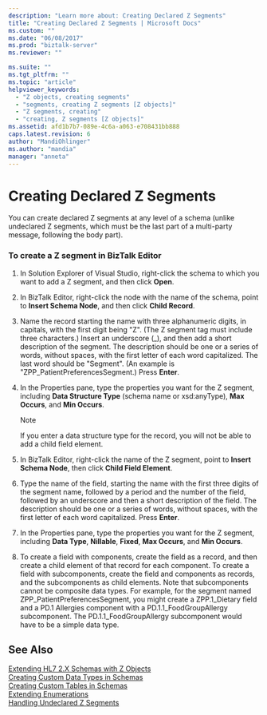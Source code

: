 ```yaml
---
description: "Learn more about: Creating Declared Z Segments"
title: "Creating Declared Z Segments | Microsoft Docs"
ms.custom: ""
ms.date: "06/08/2017"
ms.prod: "biztalk-server"
ms.reviewer: ""

ms.suite: ""
ms.tgt_pltfrm: ""
ms.topic: "article"
helpviewer_keywords: 
  - "Z objects, creating segments"
  - "segments, creating Z segments [Z objects]"
  - "Z segments, creating"
  - "creating, Z segments [Z objects]"
ms.assetid: afd1b7b7-089e-4c6a-a063-e708431bb888
caps.latest.revision: 6
author: "MandiOhlinger"
ms.author: "mandia"
manager: "anneta"
---
```

# Creating Declared Z Segments
You can create declared Z segments at any level of a schema (unlike undeclared Z segments, which must be the last part of a multi-party message, following the body part).  
  
### To create a Z segment in BizTalk Editor  
  
1.  In Solution Explorer of Visual Studio, right-click the schema to which you want to add a Z segment, and then click **Open**.  
  
2.  In BizTalk Editor, right-click the node with the name of the schema, point to **Insert Schema Node**, and then click **Child Record**.  
  
3.  Name the record starting the name with three alphanumeric digits, in capitals, with the first digit being "Z". (The Z segment tag must include three characters.) Insert an underscore (_), and then add a short description of the segment. The description should be one or a series of words, without spaces, with the first letter of each word capitalized. The last word should be "Segment". (An example is "ZPP_PatientPreferencesSegment.) Press **Enter**.  
  
4.  In the Properties pane, type the properties you want for the Z segment, including **Data Structure Type** (schema name or xsd:anyType), **Max Occurs**, and **Min Occurs**.  
  
    > [!NOTE]
    >  If you enter a data structure type for the record, you will not be able to add a child field element.  
  
5.  In BizTalk Editor, right-click the name of the Z segment, point to **Insert Schema Node**, then click **Child Field Element**.  
  
6.  Type the name of the field, starting the name with the first three digits of the segment name, followed by a period and the number of the field, followed by an underscore and then a short description of the field. The description should be one or a series of words, without spaces, with the first letter of each word capitalized. Press **Enter**.  
  
7.  In the Properties pane, type the properties you want for the Z segment, including **Data Type**, **Nillable**, **Fixed**, **Max Occurs**, and **Min Occurs**.  
  
8.  To create a field with components, create the field as a record, and then create a child element of that record for each component. To create a field with subcomponents, create the field and components as records, and the subcomponents as child elements. Note that subcomponents cannot be composite data types. For example, for the segment named ZPP_PatientPreferencesSegment, you might create a ZPP.1_Dietary field and a PD.1 Allergies component with a PD.1.1_FoodGroupAllergy subcomponent. The PD.1.1_FoodGroupAllergy subcomponent would have to be a simple data type.  
  
## See Also  
 [Extending HL7 2.X Schemas with Z Objects](../../adapters-and-accelerators/accelerator-hl7/extending-hl7-2-x-schemas-with-z-objects.md)   
 [Creating Custom Data Types in Schemas](../../adapters-and-accelerators/accelerator-hl7/creating-custom-data-types-in-schemas.md)   
 [Creating Custom Tables in Schemas](../../adapters-and-accelerators/accelerator-hl7/creating-custom-tables-in-schemas.md)   
 [Extending Enumerations](../../adapters-and-accelerators/accelerator-hl7/extending-enumerations.md)   
 [Handling Undeclared Z Segments](../../adapters-and-accelerators/accelerator-hl7/handling-undeclared-z-segments.md)
